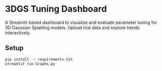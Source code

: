 # 3DGS Tuning Dashboard

A Streamlit-based dashboard to visualize and evaluate parameter tuning for 3D Gaussian Splatting models. Upload trial data and explore trends interactively.

## Setup

```bash
pip install -r requirements.txt
streamlit run Graphs.py
```
